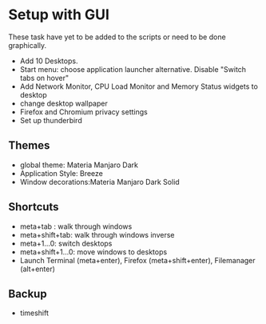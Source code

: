 # Setup with GUI
These task have yet to be added to the scripts or need to be done graphically.

- Add 10 Desktops.
- Start menu: choose application launcher alternative. Disable "Switch tabs on hover"
- Add Network Monitor, CPU Load Monitor and Memory Status widgets to desktop
- change desktop wallpaper
- Firefox and Chromium privacy settings
- Set up thunderbird


## Themes
- global theme: Materia Manjaro Dark
- Application Style: Breeze
- Window decorations:Materia Manjaro Dark Solid

## Shortcuts
- meta+tab : walk through windows
- meta+shift+tab: walk through windows inverse
- meta+1...0: switch desktops 
- meta+shift+1...0:  move windows to desktops
- Launch Terminal (meta+enter), Firefox (meta+shift+enter), Filemanager (alt+enter)

## Backup
- timeshift



